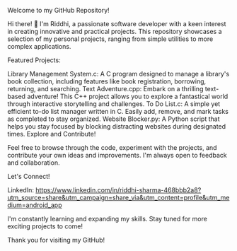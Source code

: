 Welcome to my GitHub Repository!

Hi there! 👋 I'm Riddhi, a passionate software developer with a keen interest in creating innovative and practical projects. This repository showcases a selection of my personal projects, ranging from simple utilities to more complex applications.

Featured Projects:

Library Management System.c: A C program designed to manage a library's book collection, including features like book registration, borrowing, returning, and searching.
Text Adventure.cpp: Embark on a thrilling text-based adventure! This C++ project allows you to explore a fantastical world through interactive storytelling and challenges.
To Do List.c: A simple yet efficient to-do list manager written in C. Easily add, remove, and mark tasks as completed to stay organized.
Website Blocker.py: A Python script that helps you stay focused by blocking distracting websites during designated times.
Explore and Contribute!

Feel free to browse through the code, experiment with the projects, and contribute your own ideas and improvements. I'm always open to feedback and collaboration.

Let's Connect!

LinkedIn: https://www.linkedin.com/in/riddhi-sharma-468bbb2a8?utm_source=share&utm_campaign=share_via&utm_content=profile&utm_medium=android_app

I'm constantly learning and expanding my skills. Stay tuned for more exciting projects to come!

Thank you for visiting my GitHub!
